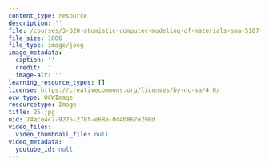 ```yaml
---
content_type: resource
description: ''
file: /courses/3-320-atomistic-computer-modeling-of-materials-sma-5107-spring-2005/74ace4c79275278fe68e0d4b867e290d_25.jpg
file_size: 1886
file_type: image/jpeg
image_metadata:
  caption: ''
  credit: ''
  image-alt: ''
learning_resource_types: []
license: https://creativecommons.org/licenses/by-nc-sa/4.0/
ocw_type: OCWImage
resourcetype: Image
title: 25.jpg
uid: 74ace4c7-9275-278f-e68e-0d4b867e290d
video_files:
  video_thumbnail_file: null
video_metadata:
  youtube_id: null
---
```

